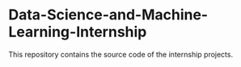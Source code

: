 # Data-Science-and-Machine-Learning-Internship
This repository contains the source code of the internship projects.
